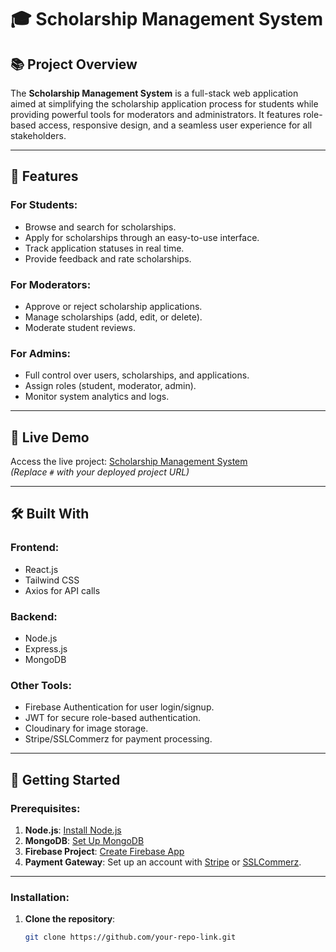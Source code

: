 # 🎓 Scholarship Management System

## 📚 Project Overview
The **Scholarship Management System** is a full-stack web application aimed at simplifying the scholarship application process for students while providing powerful tools for moderators and administrators. It features role-based access, responsive design, and a seamless user experience for all stakeholders.

---

## 🌟 Features
### For Students:
- Browse and search for scholarships.
- Apply for scholarships through an easy-to-use interface.
- Track application statuses in real time.
- Provide feedback and rate scholarships.

### For Moderators:
- Approve or reject scholarship applications.
- Manage scholarships (add, edit, or delete).
- Moderate student reviews.

### For Admins:
- Full control over users, scholarships, and applications.
- Assign roles (student, moderator, admin).
- Monitor system analytics and logs.

---

## 🚀 Live Demo
Access the live project: [Scholarship Management System](#)  
*(Replace `#` with your deployed project URL)*

---

## 🛠️ Built With
### Frontend:
- React.js
- Tailwind CSS
- Axios for API calls

### Backend:
- Node.js
- Express.js
- MongoDB

### Other Tools:
- Firebase Authentication for user login/signup.
- JWT for secure role-based authentication.
- Cloudinary for image storage.
- Stripe/SSLCommerz for payment processing.

---

## 📖 Getting Started
### Prerequisites:
1. **Node.js**: [Install Node.js](https://nodejs.org/)
2. **MongoDB**: [Set Up MongoDB](https://www.mongodb.com/)
3. **Firebase Project**: [Create Firebase App](https://firebase.google.com/)
4. **Payment Gateway**: Set up an account with [Stripe](https://stripe.com/) or [SSLCommerz](https://sslcommerz.com/).

---

### Installation:
1. **Clone the repository**:
   ```bash
   git clone https://github.com/your-repo-link.git
